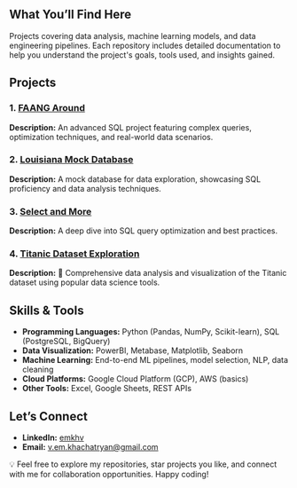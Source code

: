 ## What You’ll Find Here
Projects covering data analysis, machine learning models, and data engineering pipelines. Each repository includes detailed documentation to help you understand the project's goals, tools used, and insights gained.

## Projects 

### 1. [FAANG Around](https://github.com/emkhv/FAANG_around)
**Description:** An advanced SQL project featuring complex queries, optimization techniques, and real-world data scenarios.

### 2. [Louisiana Mock Database](https://github.com/emkhv/Louisiana-mock-database)
**Description:** A mock database for data exploration, showcasing SQL proficiency and data analysis techniques.

### 3. [Select and More](https://github.com/emkhv/Select-and-more)
**Description:**  A deep dive into SQL query optimization and best practices.

### 4. [Titanic Dataset Exploration](https://github.com/emkhv/Titanic_dataset_exploration)
**Description:** 🚢 Comprehensive data analysis and visualization of the Titanic dataset using popular data science tools.

## Skills & Tools 
- **Programming Languages:** Python (Pandas, NumPy, Scikit-learn), SQL (PostgreSQL, BigQuery)
- **Data Visualization:** PowerBI, Metabase, Matplotlib, Seaborn
- **Machine Learning:** End-to-end ML pipelines, model selection, NLP, data cleaning
- **Cloud Platforms:** Google Cloud Platform (GCP), AWS (basics)
- **Other Tools:** Excel, Google Sheets, REST APIs

## Let’s Connect
- **LinkedIn:** [emkhv](https://www.linkedin.com/in/emkhv/)
- **Email:** v.em.khachatryan@gmail.com

💡 Feel free to explore my repositories, star projects you like, and connect with me for collaboration opportunities. Happy coding!

